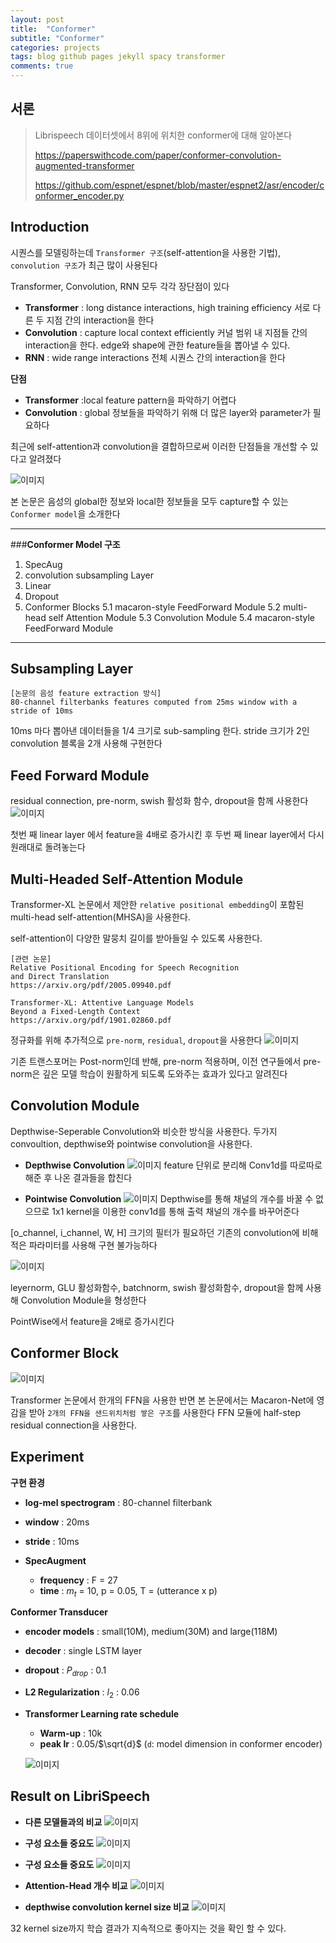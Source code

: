 ```yaml
---
layout: post
title:  "Conformer"
subtitle: "Conformer"
categories: projects
tags: blog github pages jekyll spacy transformer
comments: true
---
```



## 서론
>
> Librispeech 데이터셋에서 8위에 위치한 conformer에 대해 알아본다
>
>https://paperswithcode.com/paper/conformer-convolution-augmented-transformer
>
> https://github.com/espnet/espnet/blob/master/espnet2/asr/encoder/conformer_encoder.py


## Introduction
시퀀스를 모델링하는데 `Transformer 구조`(self-attention을 사용한 기법), `convolution 구조`가 최근 많이 사용된다

Transformer, Convolution, RNN 모두 각각 장단점이 있다

- __Transformer__ : long distance interactions, high training efficiency
  서로 다른 두 지점 간의 interaction을 한다
- __Convolution__ : capture local context efficiently
  커널 범위 내 지점들 간의 interaction을 한다. edge와 shape에 관한 feature들을 뽑아낼 수 있다.
- __RNN__ : wide range interactions
  전체 시퀀스 간의 interaction을 한다

__단점__
- __Transformer__ :local feature pattern을 파악하기 어렵다
- __Convolution__ : global 정보들을 파악하기 위해 더 많은 layer와 parameter가 필요하다

최근에 self-attention과 convolution을 결합하므로써 이러한 단점들을 개선할 수 있다고 알려졌다

![이미지](https://cosmoquester.github.io/assets/post_files/2021-05-05-convolution-augmented-transformer-for-speech-recognition/1.png)

본 논문은 음성의 global한 정보와 local한 정보들을 모두 capture할 수 있는 `Conformer model`을 소개한다

---

###__Conformer Model 구조__
1. SpecAug
2. convolution subsampling Layer
3. Linear
4. Dropout
5. Conformer Blocks
  5.1 macaron-style FeedForward Module
  5.2 multi-head self Attention Module
  5.3 Convolution Module
  5.4 macaron-style FeedForward Module

---

## Subsampling Layer
```
[논문의 음성 feature extraction 방식]
80-channel filterbanks features computed from 25ms window with a stride of 10ms
```
10ms 마다 뽑아낸 데이터들을 1/4 크기로 sub-sampling 한다.
stride 크기가 2인 convolution 블록을 2개 사용해 구현한다

## Feed Forward Module
residual connection, pre-norm, swish 활성화 함수, dropout을 함께 사용한다
![이미지](https://user-images.githubusercontent.com/1694368/103190710-1b847480-490d-11eb-8ea5-280749a32a24.png)

첫번 째 linear layer 에서 feature을 4배로 증가시킨 후 두번 째 linear layer에서 다시 원래대로 돌려놓는다

## Multi-Headed Self-Attention Module
Transformer-XL 논문에서 제안한 `relative positional embedding`이 포함된 multi-head self-attention(MHSA)을 사용한다.

self-attention이 다양한 말뭉치 길이를 받아들일 수 있도록 사용한다.

```
[관련 논문]
Relative Positional Encoding for Speech Recognition
and Direct Translation
https://arxiv.org/pdf/2005.09940.pdf

Transformer-XL: Attentive Language Models
Beyond a Fixed-Length Context
https://arxiv.org/pdf/1901.02860.pdf
```

 정규화를 위해 추가적으로 `pre-norm`, `residual`, `dropout`을 사용한다
![이미지](https://camo.githubusercontent.com/24db98539d02655eeda50a2fd0447237566611611b3b311a896459fe789b97a7/68747470733a2f2f696d616765732e6465657061692e6f72672f636f6e7665727465642d7061706572732f323030352e30383130302f78332e706e67)

기존 트랜스포머는 Post-norm인데 반해, pre-norm 적용하며, 이전 연구들에서 pre-norm은 깊은 모델 학습이 원활하게 되도록 도와주는 효과가 있다고 알려진다

## Convolution Module
Depthwise-Seperable Convolution와 비슷한 방식을 사용한다.
두가지 convoultion, depthwise와 pointwise convolution을 사용한다.

- __Depthwise Convolution__
![이미지](https://img1.daumcdn.net/thumb/R1280x0/?scode=mtistory2&fname=https%3A%2F%2Fblog.kakaocdn.net%2Fdn%2FAyNcz%2FbtqAmtNdX2P%2FUTwjESXKnxRUYuPgHKTEp1%2Fimg.png)
  feature 단위로 분리해 Conv1d를 따로따로 해준 후 나온 결과들을 합친다

- __Pointwise Convolution__
![이미지](https://img1.daumcdn.net/thumb/R1280x0/?scode=mtistory2&fname=https%3A%2F%2Fblog.kakaocdn.net%2Fdn%2Fda6O8n%2FbtqAjWJOKs3%2FAVCwUhwvvZegr65yFhPBVk%2Fimg.png)
  Depthwise를 통해 채널의 개수를 바꿀 수 없으므로 1x1 kernel을 이용한 conv1d를 통해 출력 채널의 개수를 바꾸어준다

[o_channel, i_channel, W, H] 크기의 필터가 필요하던 기존의 convolution에 비해 적은 파라미터를 사용해 구현 불가능하다

![이미지](https://user-images.githubusercontent.com/42150335/105454437-30aeb200-5cc5-11eb-8624-1ea49b71c8cd.png)

leyernorm, GLU 활성화함수, batchnorm, swish 활성화함수, dropout을 함께 사용해 Convolution Module을 형성한다


PointWise에서 feature을 2배로 증가시킨다

## Conformer Block
![이미지](https://user-images.githubusercontent.com/42150335/105326425-13b8a700-5c11-11eb-804c-bd8efef6060b.png)

Transformer 논문에서 한개의 FFN을 사용한 반면 본 논문에서는 Macaron-Net에 영감을 받아 `2개의 FFN을 샌드위치처럼 쌓은 구조`를 사용한다
FFN 모듈에 half-step residual connection을 사용한다.



## Experiment
__구현 환경__
- __log-mel spectrogram__ : 80-channel filterbank
- __window__ : 20ms
- __stride__ : 10ms

- __SpecAugment__  
  - __frequency__ : F = 27
  - __time__ : $m_t$ = 10, p = 0.05, T = (utterance x p)

__Conformer Transducer__
- __encoder models__ : small(10M), medium(30M) and large(118M)
- __decoder__ : single LSTM layer
- __dropout__ : $P_{drop}$ : 0.1
- __L2 Regularization__ : $l_2$ : 0.06
- __Transformer Learning rate schedule__
  - __Warm-up__ : 10k
  - __peak lr__ : 0.05/$\sqrt{d}$ (`d`: model dimension in conformer encoder)

  ![이미지](https://user-images.githubusercontent.com/42150335/105327556-5cbd2b00-5c12-11eb-8714-2c0ce2c7a1b0.png)

## Result on LibriSpeech
- __다른 모델들과의 비교__
![이미지](https://user-images.githubusercontent.com/42150335/105327620-752d4580-5c12-11eb-9091-433ce8700141.png)

- __구성 요소들 중요도__
![이미지](https://user-images.githubusercontent.com/42150335/105327876-c9d0c080-5c12-11eb-8b02-948f87c5f47d.png)

- __구성 요소들 중요도__
![이미지](https://user-images.githubusercontent.com/42150335/105328157-1916f100-5c13-11eb-9473-69ac0c658e15.png)

- __Attention-Head 개수 비교__
 ![이미지](https://user-images.githubusercontent.com/42150335/105328376-54b1bb00-5c13-11eb-9059-38bc7361ba6d.png)


- __depthwise convolution kernel size 비교__
![이미지](https://user-images.githubusercontent.com/42150335/105328408-5aa79c00-5c13-11eb-94b2-8ee455c8daca.png)

32 kernel size까지 학습 결과가 지속적으로 좋아지는 것을 확인 할 수 있다.
